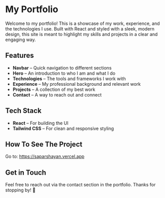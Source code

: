 # My Portfolio

Welcome to my portfolio! This is a showcase of my work, experience, and the technologies I use. Built with React and styled with a sleek, modern design, this site is meant to highlight my skills and projects in a clear and engaging way.

## Features
- **Navbar** – Quick navigation to different sections
- **Hero** – An introduction to who I am and what I do
- **Technologies** – The tools and frameworks I work with
- **Experience** – My professional background and relevant work
- **Projects** – A collection of my best work
- **Contact** – A way to reach out and connect

## Tech Stack
- **React** – For building the UI
- **Tailwind CSS** – For clean and responsive styling

## How To See The Project
Go to: https://saparshayan.vercel.app 

## Get in Touch
Feel free to reach out via the contact section in the portfolio. Thanks for stopping by! 🚀

